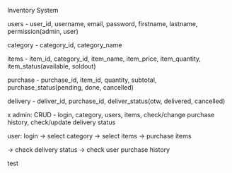 Inventory System

users - user_id, username, email, password, firstname, lastname, permission(admin, user)

category - category_id, category_name

items - item_id, category_id, item_name, item_price, item_quantity, item_status(available, soldout)

purchase - purchase_id, item_id, quantity, subtotal, purchase_status(pending, done, cancelled)

delivery - deliver_id, purchase_id, deliver_status(otw, delivered, cancelled)

x
admin:
CRUD - login, category, users, items, check/change purchase history, check/update delivery status


user:
login -> select category -> select items -> purchase items

-> check delivery status
-> check user purchase history

test